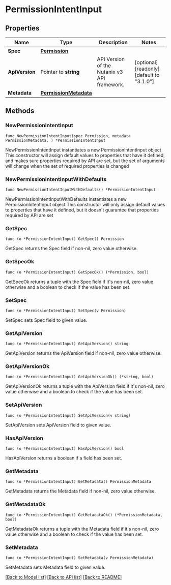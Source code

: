 # PermissionIntentInput

## Properties

Name | Type | Description | Notes
------------ | ------------- | ------------- | -------------
**Spec** | [**Permission**](Permission.md) |  | 
**ApiVersion** | Pointer to **string** | API Version of the Nutanix v3 API framework. | [optional] [readonly] [default to "3.1.0"]
**Metadata** | [**PermissionMetadata**](PermissionMetadata.md) |  | 

## Methods

### NewPermissionIntentInput

`func NewPermissionIntentInput(spec Permission, metadata PermissionMetadata, ) *PermissionIntentInput`

NewPermissionIntentInput instantiates a new PermissionIntentInput object
This constructor will assign default values to properties that have it defined,
and makes sure properties required by API are set, but the set of arguments
will change when the set of required properties is changed

### NewPermissionIntentInputWithDefaults

`func NewPermissionIntentInputWithDefaults() *PermissionIntentInput`

NewPermissionIntentInputWithDefaults instantiates a new PermissionIntentInput object
This constructor will only assign default values to properties that have it defined,
but it doesn't guarantee that properties required by API are set

### GetSpec

`func (o *PermissionIntentInput) GetSpec() Permission`

GetSpec returns the Spec field if non-nil, zero value otherwise.

### GetSpecOk

`func (o *PermissionIntentInput) GetSpecOk() (*Permission, bool)`

GetSpecOk returns a tuple with the Spec field if it's non-nil, zero value otherwise
and a boolean to check if the value has been set.

### SetSpec

`func (o *PermissionIntentInput) SetSpec(v Permission)`

SetSpec sets Spec field to given value.


### GetApiVersion

`func (o *PermissionIntentInput) GetApiVersion() string`

GetApiVersion returns the ApiVersion field if non-nil, zero value otherwise.

### GetApiVersionOk

`func (o *PermissionIntentInput) GetApiVersionOk() (*string, bool)`

GetApiVersionOk returns a tuple with the ApiVersion field if it's non-nil, zero value otherwise
and a boolean to check if the value has been set.

### SetApiVersion

`func (o *PermissionIntentInput) SetApiVersion(v string)`

SetApiVersion sets ApiVersion field to given value.

### HasApiVersion

`func (o *PermissionIntentInput) HasApiVersion() bool`

HasApiVersion returns a boolean if a field has been set.

### GetMetadata

`func (o *PermissionIntentInput) GetMetadata() PermissionMetadata`

GetMetadata returns the Metadata field if non-nil, zero value otherwise.

### GetMetadataOk

`func (o *PermissionIntentInput) GetMetadataOk() (*PermissionMetadata, bool)`

GetMetadataOk returns a tuple with the Metadata field if it's non-nil, zero value otherwise
and a boolean to check if the value has been set.

### SetMetadata

`func (o *PermissionIntentInput) SetMetadata(v PermissionMetadata)`

SetMetadata sets Metadata field to given value.



[[Back to Model list]](../README.md#documentation-for-models) [[Back to API list]](../README.md#documentation-for-api-endpoints) [[Back to README]](../README.md)


